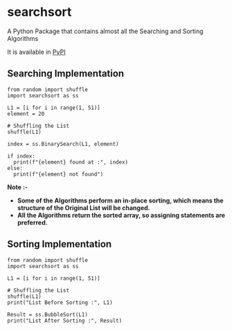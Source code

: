 # searchsort
A Python Package that contains almost all the Searching and Sorting Algorithms

It is available in [PyPI](https://pypi.org/project/searchsort/)

## Searching Implementation
```python3
from random import shuffle
import searchsort as ss

L1 = [i for i in range(1, 51)]
element = 20

# Shuffling the List
shuffle(L1)

index = ss.BinarySearch(L1, element)

if index:
  print(f"{element} found at :", index)
else:
  print(f"{element} not found")
```

**Note \:-**
- **Some of the Algorithms perform an in-place sorting, which means the structure of the Original List will be changed.**
- **All the Algorithms return the sorted array, so assigning statements are preferred.**

## Sorting Implementation
```python3
from random import shuffle
import searchsort as ss

L1 = [i for i in range(1, 51)]

# Shuffling the List
shuffle(L1)
print("List Before Sorting :", L1)

Result = ss.BubbleSort(L1)
print("List After Sorting :", Result)
```
